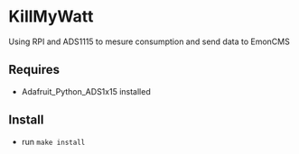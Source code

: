 # KillMyWatt
Using RPI and ADS1115 to mesure consumption and send data to EmonCMS

## Requires
 * Adafruit_Python_ADS1x15 installed

## Install
 * run ```make install```

